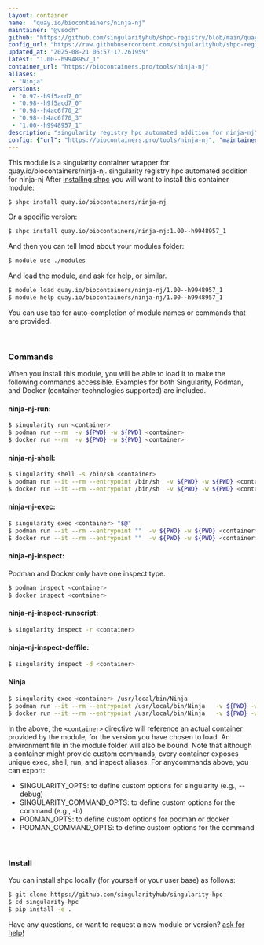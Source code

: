 ```yaml
---
layout: container
name:  "quay.io/biocontainers/ninja-nj"
maintainer: "@vsoch"
github: "https://github.com/singularityhub/shpc-registry/blob/main/quay.io/biocontainers/ninja-nj/container.yaml"
config_url: "https://raw.githubusercontent.com/singularityhub/shpc-registry/main/quay.io/biocontainers/ninja-nj/container.yaml"
updated_at: "2025-08-21 06:57:17.261959"
latest: "1.00--h9948957_1"
container_url: "https://biocontainers.pro/tools/ninja-nj"
aliases:
 - "Ninja"
versions:
 - "0.97--h9f5acd7_0"
 - "0.98--h9f5acd7_0"
 - "0.98--h4ac6f70_2"
 - "0.98--h4ac6f70_3"
 - "1.00--h9948957_1"
description: "singularity registry hpc automated addition for ninja-nj"
config: {"url": "https://biocontainers.pro/tools/ninja-nj", "maintainer": "@vsoch", "description": "singularity registry hpc automated addition for ninja-nj", "latest": {"1.00--h9948957_1": "sha256:3baabeedf0020cdb646124743ee743ef000b5a85c6453a038588d1651ec649c0"}, "tags": {"0.97--h9f5acd7_0": "sha256:216fc2e2ba8905fc249e6dbd42c55dae95c05f2af38575d6de2090984196ee58", "0.98--h9f5acd7_0": "sha256:cb14554ac2dbed7c3db8f9962b921858fa6c0b4c9d433a6404c13d63d82d9cb6", "0.98--h4ac6f70_2": "sha256:b2c905e233e13827974544424b7ca760c2ded941eb99b67b530188174efc5b97", "0.98--h4ac6f70_3": "sha256:6665b55a190cd722177d68aa5067b49d8fe544295f01133a7781ee64dac438a5", "1.00--h9948957_1": "sha256:3baabeedf0020cdb646124743ee743ef000b5a85c6453a038588d1651ec649c0"}, "docker": "quay.io/biocontainers/ninja-nj", "aliases": {"Ninja": "/usr/local/bin/Ninja"}}
---
```


This module is a singularity container wrapper for quay.io/biocontainers/ninja-nj.
singularity registry hpc automated addition for ninja-nj
After [installing shpc](#install) you will want to install this container module:


```bash
$ shpc install quay.io/biocontainers/ninja-nj
```

Or a specific version:

```bash
$ shpc install quay.io/biocontainers/ninja-nj:1.00--h9948957_1
```

And then you can tell lmod about your modules folder:

```bash
$ module use ./modules
```

And load the module, and ask for help, or similar.

```bash
$ module load quay.io/biocontainers/ninja-nj/1.00--h9948957_1
$ module help quay.io/biocontainers/ninja-nj/1.00--h9948957_1
```

You can use tab for auto-completion of module names or commands that are provided.

<br>

### Commands

When you install this module, you will be able to load it to make the following commands accessible.
Examples for both Singularity, Podman, and Docker (container technologies supported) are included.

#### ninja-nj-run:

```bash
$ singularity run <container>
$ podman run --rm  -v ${PWD} -w ${PWD} <container>
$ docker run --rm  -v ${PWD} -w ${PWD} <container>
```

#### ninja-nj-shell:

```bash
$ singularity shell -s /bin/sh <container>
$ podman run --it --rm --entrypoint /bin/sh  -v ${PWD} -w ${PWD} <container>
$ docker run --it --rm --entrypoint /bin/sh  -v ${PWD} -w ${PWD} <container>
```

#### ninja-nj-exec:

```bash
$ singularity exec <container> "$@"
$ podman run --it --rm --entrypoint ""  -v ${PWD} -w ${PWD} <container> "$@"
$ docker run --it --rm --entrypoint ""  -v ${PWD} -w ${PWD} <container> "$@"
```

#### ninja-nj-inspect:

Podman and Docker only have one inspect type.

```bash
$ podman inspect <container>
$ docker inspect <container>
```

#### ninja-nj-inspect-runscript:

```bash
$ singularity inspect -r <container>
```

#### ninja-nj-inspect-deffile:

```bash
$ singularity inspect -d <container>
```


#### Ninja

```bash
$ singularity exec <container> /usr/local/bin/Ninja
$ podman run --it --rm --entrypoint /usr/local/bin/Ninja   -v ${PWD} -w ${PWD} <container> -c " $@"
$ docker run --it --rm --entrypoint /usr/local/bin/Ninja   -v ${PWD} -w ${PWD} <container> -c " $@"
```



In the above, the `<container>` directive will reference an actual container provided
by the module, for the version you have chosen to load. An environment file in the
module folder will also be bound. Note that although a container
might provide custom commands, every container exposes unique exec, shell, run, and
inspect aliases. For anycommands above, you can export:

 - SINGULARITY_OPTS: to define custom options for singularity (e.g., --debug)
 - SINGULARITY_COMMAND_OPTS: to define custom options for the command (e.g., -b)
 - PODMAN_OPTS: to define custom options for podman or docker
 - PODMAN_COMMAND_OPTS: to define custom options for the command

<br>

### Install

You can install shpc locally (for yourself or your user base) as follows:

```bash
$ git clone https://github.com/singularityhub/singularity-hpc
$ cd singularity-hpc
$ pip install -e .
```

Have any questions, or want to request a new module or version? [ask for help!](https://github.com/singularityhub/singularity-hpc/issues)